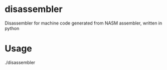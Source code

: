 # disassembler

Disassembler for machine code generated from NASM assembler, written in python

# Usage

./disassembler <path to machine code>

